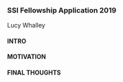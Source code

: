 ### SSI Fellowship Application 2019
Lucy Whalley

#### INTRO

#### MOTIVATION

#### FINAL THOUGHTS




